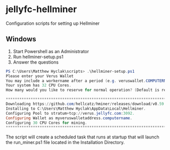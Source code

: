 # jellyfc-hellminer
Configuration scripts for setting up Hellminer

## Windows

1. Start Powershell as an Administrator
2. Run hellminer-setup.ps1
3. Answer the questions
```powershell
PS C:\Users\Matthew Hyclak\scripts> .\hellminer-setup.ps1
Please enter your Verus Wallet
You may include a workername after a period (e.g. veruswallet.COMPUTERNAME): myveruswalletaddress.computername
Your system has 32 CPU Cores.
How many would you like to reserve for normal operation? (Default is reserve 1 core): 2

**********************************************************************************
Downloading https://github.com/hellcatz/hminer/releases/download/v0.59.1/hellminer_win64_avx2.zip.
Installing to C:\Users\Matthew Hyclak\AppData\Local\Hellminer.
Configuring Pool to stratum+tcp://verus.jellyfc.com:3092.
Configuring Wallet as myveruswalletaddress.computername.
Configuring 30 CPU Cores for mining.
**********************************************************************************
```

The script will create a scheduled task that runs at startup that will launch the run_miner.ps1 file located in the Installation Directory.
